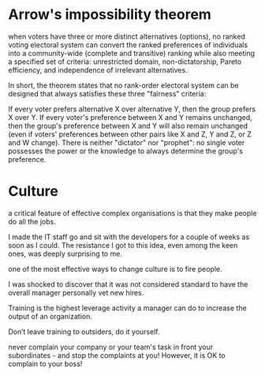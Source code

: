 # Arrow's impossibility theorem

when voters have three or more distinct alternatives (options), no ranked voting electoral system can convert the ranked preferences of individuals into a community-wide (complete and transitive) ranking while also meeting a specified set of criteria: unrestricted domain, non-dictatorship, Pareto efficiency, and independence of irrelevant alternatives.

In short, the theorem states that no rank-order electoral system can be designed that always satisfies these three "fairness" criteria:

If every voter prefers alternative X over alternative Y, then the group prefers X over Y.
If every voter's preference between X and Y remains unchanged, then the group's preference between X and Y will also remain unchanged (even if voters' preferences between other pairs like X and Z, Y and Z, or Z and W change).
There is neither "dictator" nor "prophet": no single voter possesses the power or the knowledge to always determine the group's preference.

# Culture

a critical feature of effective complex organisations is that they make people do all the jobs.

I made the IT staff go and sit with the developers for a couple of weeks as soon as I could. The resistance I got to this idea, even among the keen ones, was deeply surprising to me.

one of the most effective ways to change culture is to fire people.

I was shocked to discover that it was not considered standard to have the overall manager personally vet new hires.

Training is the highest leverage activity a manager can do to increase the output of an organization.

Don’t leave training to outsiders, do it yourself.

never complain your company or your team's task in front your subordinates - and stop the complaints at you! However, it is OK to complain to your boss! 
